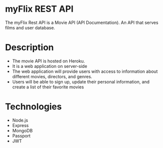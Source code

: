 # myFlix REST API
The myFlix Rest API is a Movie API (API Documentation). An API that serves films and user database.

# Description
* The movie API is hosted on Heroku.
* It is a web application on server-side
* The web application will provide users with access to information about different movies, directors, and genres. 
* Users will be able to sign up, update their personal information, and create a list of their favorite movies

# Technologies
* Node.js
* Express
* MongoDB
* Passport
* JWT
